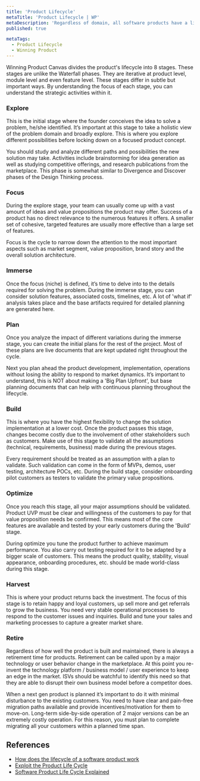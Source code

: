 ```yaml
---
title: 'Product Lifecycle'
metaTitle: 'Product Lifecycle | WP'
metaDescription: 'Regardless of domain, all software products have a life cycle. The Product Life Cycle (PLC) is the cycle of stages that a new or redeveloped product goes through, from start to finish. Understanding how to manage that product life cycle through each stage determines the success or failure of a product.'
published: true

metaTags:
  - Product Lifecycle
  - Winning Product
---
```


Winning Product Canvas divides the product's lifecycle into 8 stages. These stages are unlike the Waterfall phases. They are iterative at product level, module level and even feature level. These stages differ in subtle but important ways. By understanding the focus of each stage, you can understand the strategic activities within it.

### Explore
This is the initial stage where the founder conceives the idea to solve a problem, he/she identified. It’s important at this stage to take a holistic view of the problem domain and broadly explore. This is where you explore different possibilities before locking down on a focused product concept.

You should study and analyze different paths and possibilities the new solution may take. Activities include brainstorming for idea generation as well as studying competitive offerings, and research publications from the marketplace. This phase is somewhat similar to Divergence and Discover phases of the Design Thinking process.


### Focus
During the explore stage, your team can usually come up with a vast amount of ideas and value propositions the product may offer. Success of a product has no direct relevance to the numerous features it offers. A smaller set of cohesive, targeted features are usually more effective than a large set of features.

Focus is the cycle to narrow down the attention to the most important aspects such as market segment, value proposition, brand story and the overall solution architecture.


### Immerse
Once the focus (niche) is defined, it’s time to delve into to the details required for solving the problem. During the immerse stage, you can consider solution features, associated costs, timelines, etc. A lot of 'what if' analysis takes place and the base artifacts required for detailed planning are generated here.

### Plan
Once you analyze the impact of different variations during the immerse stage, you can create the initial plans for the rest of the project. Most of these plans are live documents that are kept updated right throughout the cycle.

Next you plan ahead the product development, implementation, operations without losing the ability to respond to market dynamics. It’s important to understand, this is NOT about making a 'Big Plan Upfront', but base planning documents that can help with continuous planning throughout the lifecycle.


### Build
This is where you have the highest flexibility to change the solution implementation at a lower cost. Once the product passes this stage, changes become costly due to the involvement of other stakeholders such as customers. Make use of this stage to validate all the assumptions (technical, requirements, business) made during the previous stages.

Every requirement should be treated as an assumption with a plan to validate. Such validation can come in the form of MVPs, demos, user testing, architecture POCs, etc. During the build stage, consider onboarding pilot customers as testers to validate the primary value propositions.


### Optimize
Once you reach this stage, all your major assumptions should be validated. Product UVP must be clear and willingness of the customers to pay for that value proposition needs be confirmed. This means most of the core features are available and tested by your early customers during the 'Build' stage.

During optimize you tune the product further to achieve maximum performance. You also carry out testing required for it to be adapted by a bigger scale of customers. This means the product quality, stability, visual appearance, onboarding procedures, etc. should be made world-class during this stage.

### Harvest
This is where your product returns back the investment. The focus of this stage is to retain happy and loyal customers, up sell more and get referrals to grow the business. You need very stable operational processes to respond to the customer issues and inquiries. Build and tune your sales and marketing processes to capture a greater market share.

### Retire
Regardless of how well the product is built and maintained, there is always a retirement time for products. Retirement can be called upon by a major technology or user behavior change in the marketplace. At this point you re-invent the technology platform / business model / user experience to keep an edge in the market. ISVs should be watchful to identify this need so that they are able to disrupt their own business model before a competitor does.

When a next gen product is planned it’s important to do it with minimal disturbance to the existing customers. You need to have clear and pain-free migration paths available and provide incentives/motivation for them to move-on. Long-term side-by-side operation of 2 major versions can be an extremely costly operation. For this reason, you must plan to complete migrating all your customers within a planned time span.


## References
- [How does the lifecycle of a software product work](https://medium.com/@jocatorres/how-does-the-lifecycle-of-a-software-product-work-a8e3155f2488)
- [Exploit the Product Life Cycle](https://hbr.org/1965/11/exploit-the-product-life-cycle)
- [Software Product Life Cycle Explained](https://softwaremarketing.xyz/learn/2018/07/06/software-product-life-cycle-explained/)
